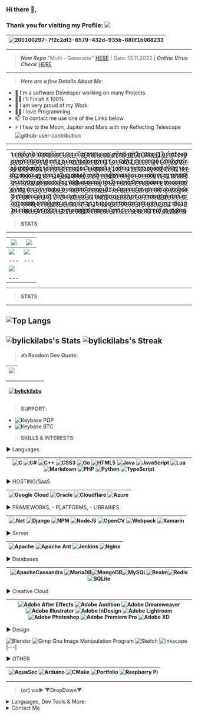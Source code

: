 ### Hi there 👋, 
### Thank you for visiting my Profile: ![](https://komarev.com/ghpvc/?username=bylickilabs&color=grey&style=plastic)
|![200100297-7f2c2df3-6579-432d-935b-680f1b068233](https://user-images.githubusercontent.com/109308073/200102033-41038eb2-92fe-4ff3-b711-23bbae4cbdcb.gif)|
|---|
---
> ***New Repo*** "Multi - Generator" [HERE](https://github.com/bylickilabs/Multi-Generator) | Date: 13.11.2022 | ***Online Virus Check*** [HERE](https://www.virustotal.com/gui/url/67164087cd85262d94241eb483c92bcfb87231850656fdef0e3e7c1a43026c01)

---
> ***Here are a few Details About Me***:
- 🔭 I'm a software Developer working on many Projects.
- 🕵️‍♀️ I'll Finish it 100%
- 🧸 I am very proud of my Work
- 🧑‍💻 I love Programming
- 📫 To contact me use one of the Links below
- ⚡ I flew to the Moon, Jupiter and Mars with my Reflecting Telescope
![github-user-contribution](https://user-images.githubusercontent.com/109308073/200136854-36889630-86c6-4fb8-b261-976b6ac08274.svg)
---
|1̴̞̏1̵͈͐1̵͔̆0̵̡͐0̸̣̂0̸̣̍1̵̨̚0̸̦͌ ̶̛͉1̴̹͒0̷̩͆0̸̣̎0̸̢̾0̷̙̈́0̷̟̚0̶̩͗0̶̠̔ ̵̲̽1̷̺̉0̷̙̅0̴̥̈1̴́͜1̶̠̇1̶͉̿1̸̗͊0̵̎͜ ̶̠͆0̴̖͝1̸̗͝0̶̡̌1̴̺́0̵̬̇1̴̢̽0̵̢̋0̷̖̀ ̴̢́0̸̹̓1̸͇̿1̷̫̔0̸̻̆0̷̬̇1̴̻̋0̸̯̈́1̵̥̆ ̸͎̿0̶̡̕1̴͇͋1̸̘̅0̷̗͋0̷̩̈0̶̍͜1̶̯̅1̷͈͒ ̸̝̿0̶̀͜1̷̠̈́1̵̲̕0̶͕͝1̸̬͋0̸̣̓0̵̢̈0̸̛͓ ̴̰͛0̴̪̾1̸͍̾1̵̰̕0̸̩̎1̵̘͒1̷̨̋1̶̺͒0̷̺̂ ̵̟̐0̶͉̆1̶̡̔1̸̰̏0̸͇͌1̶̛̙1̷̜̓1̵͚̉1̷̛͜ ̴̪̔0̵͈̀1̵͓̚1̴͉̓0̸̻̾1̸̭̚1̵̻͑0̴̤̀0̵̟̈́ ̸̫͐0̷̼͛1̴̟̓1̸̯̔0̸̙͆1̵͉͑1̵̟͂1̸͚̌1̵̨̾ ̴̰̀0̴̦͗1̶̮͘1̴̦̅0̸̩̚0̸̳̅1̶̟̀1̸͋͜1̷̜̐ ̵̮̌0̵̺͐1̴̭̽1̴̖̊0̴̜̐1̴̪̂0̷͇͘0̷͙̉1̴͇̈́ ̷̹͆0̵͓͌1̶̝̌1̸̺̿0̴̱́0̸̣̐1̸͇̎0̴̯̿1̶̟̓ ̷̥́0̷̰̀0̷͈̆1̸̳̆0̵̫̌0̶͖͝0̷͙̉0̸̥̕0̶̟̈́ ̸̢̄0̵͔̈́1̸͉̀1̷̻́0̴̜̎1̸̲̈́1̵̫͋0̵̛̫1̶̱̌ ̸̯̋0̷̥͋1̴̛̱1̴̳̓1̶͉́0̶̪͗1̷̦͋0̵̠̃1̴͔̈́ ̵̦̅1̵̳̍1̴͓̚0̸̳̐0̶̢̒0̶̦̾0̵͍̿1̴̢̉1̵̜͆ ̸͎̈́1̷͓͂0̷̲̎0̷̮͌1̵̠̆1̶̼̾1̷̧̊1̶̰̎1̶̻̓ ̵̦̐0̷̳͠0̷̙͠1̷̧̌0̴̗͑0̸͇̓0̵̠̆0̴͓͂0̶̛̙ ̷͖͐0̸͋ͅ1̸̹̿1̶͙̅0̸̟͝1̸͔͂1̶̪̏0̷̤̉1̶̰̔ ̴̤̆0̶͎͒1̴̻̑1̸͎̂0̵̠̌0̷̼̃0̴̡̌0̴̱̑1̷̲̍ ̶̼̀0̸̭̍1̷͖͑1̸͔̚0̷̯̾1̶̠̄1̴̰̈́1̷͎̄0̶̻̋ ̵͇̿0̷̀͜0̶̢͠1̷͎̀0̸̩͌0̶͔̋0̶̥̀0̶̺́0̸͓̊ ̷̭̽0̷̛̜1̸͇̋1̷̠̈́0̷͇͒1̶̯̕1̶͇͊1̶̬̃0̸̡̿ ̸̝͊0̸̑ͅ1̵͔̌1̴̔ͅ0̶̦̉1̴͖̏0̸͇̀0̴̦̇1̴̫͑ ̴̛̟0̵̹͗1̶̪̽1̴̪̕0̴̲̌0̵̗̆0̷͚͠1̸̙̌1̴̡͠ ̴͙͘0̵̓ͅ1̸͍̏1̸̫̎0̸͓̋1̸̫̏0̴̪̌0̷̟̅0̸͚͋ ̷͓̐0̸̡̈́1̴͖̃1̷̠͝1̷̝̈́0̸͍̋1̸̞̊0̷̳͊0̷͓͘ ̸̳̃0̸̞̈́0̷̪̈́1̴͇̔0̵̜̑0̵͔̽0̵̠́0̷̝̏0̸̪̿ ̶̪̄0̴̼͆1̸͓͗1̶̦͋0̴̧̊0̸̻̅0̶̧̀1̴̗̓0̴̟͠ ̶̛̼0̶͖̂1̴͉̋1̵̤̐0̷̫̾0̷͇̇1̵̬͝0̵̣̒1̴̩͊ ̸̹̿0̸͍̏1̴̫̒1̵͍̋0̸̟̆1̸̫̈́0̴͇͝1̷͕̿1̸̩͝ ̶̩̓1̶̓ͅ1̸̝̃0̸̬̎0̸͔͑0̶̟̑0̶͕̔1̵̘͠1̵̰̄ ̷̦̈́1̸̦̒0̴̟͗1̵̠̇0̶͙̎0̶̮͠1̵̖͠0̸͖̒0̸̰̂ ̸̰́0̷̳͐1̸̩̚1̸̜͝0̴̯͠1̸͖̕1̴̖͋0̵̝͛1̵̥͘ ̷̮́0̵̭̈́1̸̞́1̷̯͛1̵̣̐0̸̣͑0̸̥̑0̷̤͘0̷͆͜ ̴̱̐0̸̇͜1̷̣̒1̵̗̌0̴̺͗0̵̰̑1̷̩͠1̴̼̋0̵̫̿ ̵̥̈0̷̼̎1̷̻̄1̴̺͊0̸̪͘0̶̇͜1̴̫̚0̷͓͐1̸̧̓ ̶̞̃0̵̯̀1̴̙̿1̸̬̾0̶͇͑1̶̲͂1̶͉̌1̵͖͆0̵̗̐ ̶̥̍0̵̲̄0̷̩̏1̵͇̔0̵̤̌1̵̤̽1̶̹̎0̵̟̑0̸͓̈ ̴̙́0̴̰̊0̴̟̚1̸̞̑0̴̘͗0̴̬̿0̸͇̄0̷̠̿0̵̤̎ ̷̝̐0̷͙͐1̸͓̋1̴̠͌1̵̭̈́0̸̗̄0̶̠̐1̶͕̾1̴͕̋ ̶͇͐0̶̦̈́1̶̱̈1̷͎̀0̶͙͋1̷͔͋1̸̬̿1̷͉̑1̸̥͋ ̵̛̫0̴̝̉1̶̙̽1̸̯̉0̸̢̂1̶͚́1̴̮̾1̷̮̔0̷͓̿ ̶̱̍0̵̞̽1̷͉̈́1̶̗̇0̴̢́0̸̥̌1̵̆͜0̷͎͆0̷̫̒ ̴̩̕0̵̳̍1̴̍͜1̴̠͊0̴̟̂0̷͇̎1̸̭̏0̷̛̹1̴̜̓ ̵̪̏0̴̥̔1̴̢̂1̶̤͠1̵͎̒0̷̫̐0̴̨̒1̸̱̂0̷̻̂ ̶̲͠0̸̳̈́1̵̮̽1̶̘̂0̷̫͂1̶̧̆1̵͉̀1̵̥̓0̷̪̽ ̵̝̿0̵͚̾0̵̪̂1̸͇̄0̵̩͑0̵̘̐0̶̞̎0̸̠̌0̶͎̉ ̷͍͘0̴̋ͅ1̸̘̊1̶̨̊0̴̼̈́0̴́͜0̸̗̍1̸͉̎0̷̮͐ ̴̗́0̶̥̔1̶̳̉1̶̞̕0̸̙̃0̵̮͗1̴̜̈́0̸̛̟1̴̦͆ ̶̠̂0̸̡͘1̷̲́1̷͚̊0̷̘̏1̷̢̑0̴̬̀0̷͈̀0̸̤̍ ̴̱̌0̶͍͛1̵̲͝1̴̩͂0̵̣̋0̴̤̕1̷̖͋0̵͍͂1̶̝̋ ̷̪́0̷̡̕1̵͖͌1̷̗́1̷̲̾0̷̲̋0̵̪̎1̵̥̀0̵̬̓ ̵̳͐0̵̮̒1̷̯̾1̸͓̓1̵͍͂0̷̧̆0̴̼̉1̷̬̈́0̷̔ͅ ̸̪͒0̴̩̓1̶̘̉1̵̝̎1̶͉̈́0̸̻̒0̶͈̍1̶͖́1̶̝̓ ̶̡̂0̸̠̉1̴͖͒1̴̺͊0̸̿ͅ0̴̡̅0̴̧̎1̶̪̉1̵͇͘ ̸̮̄0̷̫͗1̸̡͊1̴̰́0̶̝̓1̶̧̌0̴̋ͅ0̴̈́͜0̸̡̃ ̸̙͝0̵̗͋1̸̙̆1̴̛̺0̶̹͊0̷̰̓1̶̤̒0̷̗́1̵͙̿ ̷̭̓0̸̡̆1̸̤̌1̴̺̉0̵̱̅1̷̻͛1̷̖́1̶̰̀0̶̼͘ ̷͉̓0̴̯͛0̷͍̚1̵͉̋0̵̨̈́1̸͕͠1̷̱̓1̷̩̍0̸͓̈́ ̷̲̉0̴̺̌0̶̰̀1̸̪̋0̴̮́0̸̤͒0̵͉̆1̶̺̕0̷̡́
|---|
> **STATS**:
---
|![](http://github-profile-summary-cards.vercel.app/api/cards/stats?username=bylickilabs&theme=github_dark)|![](http://github-profile-summary-cards.vercel.app/api/cards/productive-time?username=bylickilabs&theme=github_dark&utcOffset=8)|
|---|---|
|![](http://github-profile-summary-cards.vercel.app/api/cards/repos-per-language?username=bylickilabs&theme=github_dark)|![](http://github-profile-summary-cards.vercel.app/api/cards/most-commit-language?username=bylickilabs&theme=github_dark)|
|---|---|
|![](http://github-profile-summary-cards.vercel.app/api/cards/profile-details?username=bylickilabs&theme=github_dark)|
|---|
---
> **STATS**:
---
![Top Langs](https://github-readme-stats.vercel.app/api/top-langs/?username=bylickilabs&theme=vue-dark&langs_count=10)
---
![bylickilabs's Stats](https://github-readme-stats.vercel.app/api?username=bylickilabs&theme=vue-dark&show_icons=true&hide_border=true&count_private=true)
![bylickilabs's Streak](https://github-readme-streak-stats.herokuapp.com/?user=bylickilabs&theme=vue-dark&hide_border=true)
---
> **✍️ Random Dev Quote**:

|![](https://quotes-github-readme.vercel.app/api?type=horizontal&theme=dark)|
|---|

|<p align="left"><a href="https://github.com/ryo-ma/github-profile-trophy"><img src="https://github-profile-trophy.vercel.app/?username=bylickilabs" alt="bylickilabs" /></a></p>|
|---|

> **SUPPORT**:

- ![Keybase PGP](https://img.shields.io/keybase/pgp/bylickilabs?style=plastic)
- ![Keybase BTC](https://img.shields.io/keybase/btc/bylickilabs?style=plastic)

> **SKILLS & INTERESTS**:

► Languages

![C](https://img.shields.io/badge/c-%2300599C.svg?style=for-the-badge&logo=c&logoColor=white) ![C#](https://img.shields.io/badge/c%23-%23239120.svg?style=for-the-badge&logo=c-sharp&logoColor=white) ![C++](https://img.shields.io/badge/c++-%2300599C.svg?style=for-the-badge&logo=c%2B%2B&logoColor=white) ![CSS3](https://img.shields.io/badge/css3-%231572B6.svg?style=for-the-badge&logo=css3&logoColor=white) ![Go](https://img.shields.io/badge/go-%2300ADD8.svg?style=for-the-badge&logo=go&logoColor=white) ![HTML5](https://img.shields.io/badge/html5-%23E34F26.svg?style=for-the-badge&logo=html5&logoColor=white) ![Java](https://img.shields.io/badge/java-%23ED8B00.svg?style=for-the-badge&logo=java&logoColor=white) ![JavaScript](https://img.shields.io/badge/javascript-%23323330.svg?style=for-the-badge&logo=javascript&logoColor=%23F7DF1E) ![Lua](https://img.shields.io/badge/lua-%232C2D72.svg?style=for-the-badge&logo=lua&logoColor=white) ![Markdown](https://img.shields.io/badge/markdown-%23000000.svg?style=for-the-badge&logo=markdown&logoColor=white) ![PHP](https://img.shields.io/badge/php-%23777BB4.svg?style=for-the-badge&logo=php&logoColor=white) ![Python](https://img.shields.io/badge/python-3670A0?style=for-the-badge&logo=python&logoColor=ffdd54) ![TypeScript](https://img.shields.io/badge/typescript-%23007ACC.svg?style=for-the-badge&logo=typescript&logoColor=white)|
|---|


► HOSTING/SaaS

![Google Cloud](https://img.shields.io/badge/Google%20Cloud-%234285F4.svg?style=for-the-badge&logo=google-cloud&logoColor=white) ![Oracle](https://img.shields.io/badge/Oracle-F80000?style=for-the-badge&logo=oracle&logoColor=white) ![Cloudflare](https://img.shields.io/badge/Cloudflare-F38020?style=for-the-badge&logo=Cloudflare&logoColor=white) ![Azure](https://img.shields.io/badge/azure-%230072C6.svg?style=for-the-badge&logo=azure-devops&logoColor=white)|
|---|


► FRAMEWORKS, - PLATFORMS, - LIBRARIES

![.Net](https://img.shields.io/badge/.NET-5C2D91?style=for-the-badge&logo=.net&logoColor=white) ![Django](https://img.shields.io/badge/django-%23092E20.svg?style=for-the-badge&logo=django&logoColor=white) ![NPM](https://img.shields.io/badge/NPM-%23000000.svg?style=for-the-badge&logo=npm&logoColor=white) ![NodeJS](https://img.shields.io/badge/node.js-6DA55F?style=for-the-badge&logo=node.js&logoColor=white) ![OpenCV](https://img.shields.io/badge/opencv-%23white.svg?style=for-the-badge&logo=opencv&logoColor=white) ![Webpack](https://img.shields.io/badge/webpack-%238DD6F9.svg?style=for-the-badge&logo=webpack&logoColor=black) ![Xamarin](https://img.shields.io/badge/Xamarin-3199DC?style=for-the-badge&logo=xamarin&logoColor=white)|
|---|


► Server

![Apache](https://img.shields.io/badge/apache-%23D42029.svg?style=for-the-badge&logo=apache&logoColor=white) ![Apache Ant](https://img.shields.io/badge/Apache%20Ant-A81C7D?style=for-the-badge&logo=Apache%20Ant&logoColor=white) ![Jenkins](https://img.shields.io/badge/jenkins-%232C5263.svg?style=for-the-badge&logo=jenkins&logoColor=white) ![Nginx](https://img.shields.io/badge/nginx-%23009639.svg?style=for-the-badge&logo=nginx&logoColor=white)|
|---|


► Databases

![ApacheCassandra](https://img.shields.io/badge/cassandra-%231287B1.svg?style=for-the-badge&logo=apache-cassandra&logoColor=white) ![MariaDB](https://img.shields.io/badge/MariaDB-003545?style=for-the-badge&logo=mariadb&logoColor=white)![MongoDB](https://img.shields.io/badge/MongoDB-%234ea94b.svg?style=for-the-badge&logo=mongodb&logoColor=white)![MySQL](https://img.shields.io/badge/mysql-%2300f.svg?style=for-the-badge&logo=mysql&logoColor=white)![Realm](https://img.shields.io/badge/Realm-39477F?style=for-the-badge&logo=realm&logoColor=white)![Redis](https://img.shields.io/badge/redis-%23DD0031.svg?style=for-the-badge&logo=redis&logoColor=white)![SQLite](https://img.shields.io/badge/sqlite-%2307405e.svg?style=for-the-badge&logo=sqlite&logoColor=white)|
|---|


► Creative Cloud

![Adobe After Effects](https://img.shields.io/badge/Adobe%20After%20Effects-9999FF.svg?style=for-the-badge&logo=Adobe%20After%20Effects&logoColor=white) ![Adobe Audition](https://img.shields.io/badge/Adobe%20Audition-9999FF.svg?style=for-the-badge&logo=Adobe%20Audition&logoColor=white) ![Adobe Dreamweaver](https://img.shields.io/badge/Adobe%20Dreamweaver-FF61F6.svg?style=for-the-badge&logo=Adobe%20Dreamweaver&logoColor=white) ![Adobe Illustrator](https://img.shields.io/badge/adobeillustrator-%23FF9A00.svg?style=for-the-badge&logo=adobeillustrator&logoColor=white) ![Adobe InDesign](https://img.shields.io/badge/Adobe%20InDesign-49021F?style=for-the-badge&logo=adobeindesign&logoColor=white) ![Adobe Lightroom](https://img.shields.io/badge/Adobe%20Lightroom-31A8FF.svg?style=for-the-badge&logo=Adobe%20Lightroom&logoColor=white) ![Adobe Photoshop](https://img.shields.io/badge/adobephotoshop-%2331A8FF.svg?style=for-the-badge&logo=adobephotoshop&logoColor=white) ![Adobe Premiere Pro](https://img.shields.io/badge/Adobe%20Premiere%20Pro-9999FF.svg?style=for-the-badge&logo=Adobe%20Premiere%20Pro&logoColor=white) ![Adobe XD](https://img.shields.io/badge/Adobe%20XD-470137?style=for-the-badge&logo=Adobe%20XD&logoColor=#FF61F6)|
|---|


► Design

![Blender](https://img.shields.io/badge/blender-%23F5792A.svg?style=for-the-badge&logo=blender&logoColor=white) ![Gimp Gnu Image Manipulation Program](https://img.shields.io/badge/Gimp-657D8B?style=for-the-badge&logo=gimp&logoColor=FFFFFF) ![Sketch](https://img.shields.io/badge/Sketch-FFB387?style=for-the-badge&logo=sketch&logoColor=black) ![Inkscape](https://img.shields.io/badge/Inkscape-e0e0e0?style=for-the-badge&logo=inkscape&logoColor=080A13)
|---|


► OTHER

![AquaSec](https://img.shields.io/badge/aqua-%231904DA.svg?style=for-the-badge&logo=aqua&logoColor=#0018A8) ![Arduino](https://img.shields.io/badge/-Arduino-00979D?style=for-the-badge&logo=Arduino&logoColor=white) ![CMake](https://img.shields.io/badge/CMake-%23008FBA.svg?style=for-the-badge&logo=cmake&logoColor=white) ![Portfolio](https://img.shields.io/badge/Portfolio-%23000000.svg?style=for-the-badge&logo=firefox&logoColor=#FF7139) ![Raspberry Pi](https://img.shields.io/badge/-RaspberryPi-C51A4A?style=for-the-badge&logo=Raspberry-Pi)|
|---|
---
> **(or) via► ▼DropDown▼**:

<details>
<summary>Languages, Dev Tools & More:</summary>
<ul><li>
<details>
<summary>Languages</summary>
<a href="https://www.cprogramming.com/" target="_blank" rel="noreferrer"> <img src="https://raw.githubusercontent.com/devicons/devicon/master/icons/c/c-original.svg" alt="c" width="40" height="40"/> </a> <a href="https://www.w3schools.com/cpp/" target="_blank" rel="noreferrer"> <img src="https://raw.githubusercontent.com/devicons/devicon/master/icons/cplusplus/cplusplus-original.svg" alt="cplusplus" width="40" height="40"/> </a> <a href="https://www.w3schools.com/cs/" target="_blank" rel="noreferrer"> <img src="https://raw.githubusercontent.com/devicons/devicon/master/icons/csharp/csharp-original.svg" alt="csharp" width="40" height="40"/> </a> <a href="https://www.php.net" target="_blank" rel="noreferrer"> <img src="https://raw.githubusercontent.com/devicons/devicon/master/icons/php/php-original.svg" alt="php" width="40" height="40"/> </a> <a href="https://www.java.com" target="_blank" rel="noreferrer"> <img src="https://raw.githubusercontent.com/devicons/devicon/master/icons/java/java-original.svg" alt="java" width="40" height="40"/> </a> <a href="https://www.python.org" target="_blank" rel="noreferrer"> <img src="https://raw.githubusercontent.com/devicons/devicon/master/icons/python/python-original.svg" alt="python" width="40" height="40"/> </a> <a href="https://www.rust-lang.org" target="_blank" rel="noreferrer"> <img src="https://raw.githubusercontent.com/devicons/devicon/master/icons/rust/rust-plain.svg" alt="rust" width="40" height="40"/> </a> <a href="https://www.perl.org/" target="_blank" rel="noreferrer"> <img src="https://api.iconify.design/logos-perl.svg" alt="perl" width="40" height="40"/> </a> <a href="https://developer.apple.com/library/archive/documentation/Cocoa/Conceptual/ProgrammingWithObjectiveC/Introduction/Introduction.html" target="_blank" rel="noreferrer"> <img src="https://www.vectorlogo.zone/logos/apple_objectivec/apple_objectivec-icon.svg" alt="objectivec" width="40" height="40"/> </a> <a href="https://golang.org" target="_blank" rel="noreferrer"> <img src="https://raw.githubusercontent.com/devicons/devicon/master/icons/go/go-original.svg" alt="go" width="40" height="40"/> </a> <a href="https://developer.mozilla.org/en-US/docs/Web/JavaScript" target="_blank" rel="noreferrer"> <img src="https://raw.githubusercontent.com/devicons/devicon/master/icons/javascript/javascript-original.svg" alt="javascript" width="40" height="40"/> </a> <a href="https://www.typescriptlang.org/" target="_blank" rel="noreferrer"> <img src="https://raw.githubusercontent.com/devicons/devicon/master/icons/typescript/typescript-original.svg" alt="typescript" width="40" height="40"/> </a>
</details></li>
<li> 
<details>
<summary>Frontend Development</summary>
<a href="https://www.w3schools.com/css/" target="_blank" rel="noreferrer"> <img src="https://raw.githubusercontent.com/devicons/devicon/master/icons/css3/css3-original-wordmark.svg" alt="css3" width="40" height="40"/> </a> <a href="https://reactjs.org/" target="_blank" rel="noreferrer"> <img src="https://raw.githubusercontent.com/devicons/devicon/master/icons/react/react-original-wordmark.svg" alt="react" width="40" height="40"/> </a> <a href="https://backbonejs.org" target="_blank" rel="noreferrer"> <img src="https://raw.githubusercontent.com/devicons/devicon/master/icons/backbonejs/backbonejs-original-wordmark.svg" alt="backbonejs" width="40" height="40"/> </a> <a href="https://www.w3.org/html/" target="_blank" rel="noreferrer"> <img src="https://raw.githubusercontent.com/devicons/devicon/master/icons/html5/html5-original-wordmark.svg" alt="html5" width="40" height="40"/> </a> <a href="https://www.wxwidgets.org/" target="_blank" rel="noreferrer"> <img src="https://upload.wikimedia.org/wikipedia/commons/b/bb/WxWidgets.svg" alt="wx_widgets" width="40" height="40"/> </a> <a href="https://www.gtk.org/" target="_blank" rel="noreferrer"> <img src="https://upload.wikimedia.org/wikipedia/commons/7/71/GTK_logo.svg" alt="gtk" width="40" height="40"/> </a>
</details></li>
<li>  
<details>
<summary>Backend Development</summary>
<a href="https://expressjs.com" target="_blank" rel="noreferrer"> <img src="https://raw.githubusercontent.com/devicons/devicon/master/icons/express/express-original-wordmark.svg" alt="express" width="40" height="40"/> </a> <a href="https://nodejs.org" target="_blank" rel="noreferrer"> <img src="https://raw.githubusercontent.com/devicons/devicon/master/icons/nodejs/nodejs-original-wordmark.svg" alt="nodejs" width="40" height="40"/> </a> <a href="https://www.nginx.com" target="_blank" rel="noreferrer"> <img src="https://raw.githubusercontent.com/devicons/devicon/master/icons/nginx/nginx-original.svg" alt="nginx" width="40" height="40"/> </a> <a href="https://kafka.apache.org/" target="_blank" rel="noreferrer"> <img src="https://www.vectorlogo.zone/logos/apache_kafka/apache_kafka-icon.svg" alt="kafka" width="40" height="40"/> </a> <a href="https://graphql.org" target="_blank" rel="noreferrer"> <img src="https://www.vectorlogo.zone/logos/graphql/graphql-icon.svg" alt="graphql" width="40" height="40"/> </a> <a href="https://lucene.apache.org/solr/" target="_blank" rel="noreferrer"> <img src="https://www.vectorlogo.zone/logos/apache_solr/apache_solr-icon.svg" alt="solr" width="40" height="40"/> </a> <a href="https://openresty.org/" target="_blank" rel="noreferrer"> <img src="https://openresty.org/images/logo.png" alt="openresty" width="40" height="40"/> <a href="https://nestjs.com/" target="_blank" rel="noreferrer"> <img src="https://raw.githubusercontent.com/devicons/devicon/master/icons/nestjs/nestjs-plain.svg" alt="nestjs" width="40" height="40"/> </a>
</details></li>
<li>  
<details>
<summary>Mobile Development</summary>
<a href="https://developer.android.com" target="_blank" rel="noreferrer"> <img src="https://raw.githubusercontent.com/devicons/devicon/master/icons/android/android-original-wordmark.svg" alt="android" width="40" height="40"/> </a> <a href="https://dotnet.microsoft.com/apps/xamarin" target="_blank" rel="noreferrer"> <img src="https://raw.githubusercontent.com/detain/svg-logos/780f25886640cef088af994181646db2f6b1a3f8/svg/xamarin.svg" alt="xamarin" width="40" height="40"/> </a> <a href="https://reactnative.dev/" target="_blank" rel="noreferrer"> <img src="https://reactnative.dev/img/header_logo.svg" alt="reactnative" width="40" height="40"/> </a>
</details></li>
<li>
<details>
<summary>Database</summary>
<a href="https://www.oracle.com/" target="_blank" rel="noreferrer"> <img src="https://raw.githubusercontent.com/devicons/devicon/master/icons/oracle/oracle-original.svg" alt="oracle" width="40" height="40"/> </a> <a href="https://www.mysql.com/" target="_blank" rel="noreferrer"> <img src="https://raw.githubusercontent.com/devicons/devicon/master/icons/mysql/mysql-original-wordmark.svg" alt="mysql" width="40" height="40"/> </a> <a href="https://www.microsoft.com/en-us/sql-server" target="_blank" rel="noreferrer"> <img src="https://www.svgrepo.com/show/303229/microsoft-sql-server-logo.svg" alt="mssql" width="40" height="40"/> </a> <a href="https://www.mongodb.com/" target="_blank" rel="noreferrer"> <img src="https://raw.githubusercontent.com/devicons/devicon/master/icons/mongodb/mongodb-original-wordmark.svg" alt="mongodb" width="40" height="40"/> </a> <a href="https://www.postgresql.org" target="_blank" rel="noreferrer"> <img src="https://raw.githubusercontent.com/devicons/devicon/master/icons/postgresql/postgresql-original-wordmark.svg" alt="postgresql" width="40" height="40"/> </a> <a href="https://cassandra.apache.org/" target="_blank" rel="noreferrer"> <img src="https://www.vectorlogo.zone/logos/apache_cassandra/apache_cassandra-icon.svg" alt="cassandra" width="40" height="40"/> </a> <a href="https://mariadb.org/" target="_blank" rel="noreferrer"> <img src="https://www.vectorlogo.zone/logos/mariadb/mariadb-icon.svg" alt="mariadb" width="40" height="40"/> </a> <a href="https://hive.apache.org/" target="_blank" rel="noreferrer"> <img src="https://www.vectorlogo.zone/logos/apache_hive/apache_hive-icon.svg" alt="hive" width="40" height="40"/> </a> <a href="https://redis.io" target="_blank" rel="noreferrer"> <img src="https://raw.githubusercontent.com/devicons/devicon/master/icons/redis/redis-original-wordmark.svg" alt="redis" width="40" height="40"/> </a> </a> <a href="https://www.sqlite.org/" target="_blank" rel="noreferrer"> <img src="https://www.vectorlogo.zone/logos/sqlite/sqlite-icon.svg" alt="sqlite" width="40" height="40"/> <a href="https://realm.io/" target="_blank" rel="noreferrer"> <img src="https://raw.githubusercontent.com/bestofjs/bestofjs-webui/8665e8c267a0215f3159df28b33c365198101df5/public/logos/realm.svg" alt="realm" width="40" height="40"/> </a>
</details></li>
<li>
<details>
<summary>Framework</summary>
<a href="https://dotnet.microsoft.com/" target="_blank" rel="noreferrer"> <img src="https://raw.githubusercontent.com/devicons/devicon/master/icons/dot-net/dot-net-original-wordmark.svg" alt="dotnet" width="40" height="40"/> </a> <a href="https://www.electronjs.org" target="_blank" rel="noreferrer"> <img src="https://raw.githubusercontent.com/devicons/devicon/master/icons/electron/electron-original.svg" alt="electron" width="40" height="40"/> </a> <a href="https://quasar.dev/" target="_blank" rel="noreferrer"> <img src="https://cdn.quasar.dev/logo/svg/quasar-logo.svg" alt="quasar" width="40" height="40"/> </a>
</details></li>
<li> 
<details>
<summary>Software</summary>
<a href="https://www.blender.org/" target="_blank" rel="noreferrer"> <img src="https://download.blender.org/branding/community/blender_community_badge_white.svg" alt="blender" width="40" height="40"/> </a> <a href="https://www.mathworks.com/" target="_blank" rel="noreferrer"> <img src="https://upload.wikimedia.org/wikipedia/commons/2/21/Matlab_Logo.png" alt="matlab" width="40" height="40"/> </a> <a href="https://www.sketch.com/" target="_blank" rel="noreferrer"> <img src="https://www.vectorlogo.zone/logos/sketchapp/sketchapp-icon.svg" alt="sketch" width="40" height="40"/> </a> <a href="https://www.framer.com/" target="_blank" rel="noreferrer"> <img src="https://www.vectorlogo.zone/logos/framer/framer-icon.svg" alt="framer" width="40" height="40"/> </a><a href="https://www.figma.com/" target="_blank" rel="noreferrer"> <img src="https://www.vectorlogo.zone/logos/figma/figma-icon.svg" alt="figma" width="40" height="40"/> </a> <a href="https://www.invisionapp.com/" target="_blank" rel="noreferrer"> <img src="https://www.vectorlogo.zone/logos/invisionapp/invisionapp-icon.svg" alt="invision" width="40" height="40"/> </a> <a href="https://www.adobe.com/in/products/illustrator.html" target="_blank" rel="noreferrer"> <img src="https://www.vectorlogo.zone/logos/adobe_illustrator/adobe_illustrator-icon.svg" alt="illustrator" width="40" height="40"/> </a> <a href="https://www.adobe.com/products/xd.html" target="_blank" rel="noreferrer"> <img src="https://cdn.worldvectorlogo.com/logos/adobe-xd.svg" alt="xd" width="40" height="40"/> </a> <a href="https://www.photoshop.com/en" target="_blank" rel="noreferrer"> <img src="https://raw.githubusercontent.com/devicons/devicon/master/icons/photoshop/photoshop-line.svg" alt="photoshop" width="40" height="40"/> </a>
</details></li>
<li> 
<details>
<summary>Game Engines</summary>
<a href="https://unity.com/" target="_blank" rel="noreferrer"> <img src="https://www.vectorlogo.zone/logos/unity3d/unity3d-icon.svg" alt="unity" width="40" height="40"/> </a> <a href="https://unrealengine.com/" target="_blank" rel="noreferrer"> <img src="https://raw.githubusercontent.com/kenangundogan/fontisto/036b7eca71aab1bef8e6a0518f7329f13ed62f6b/icons/svg/brand/unreal-engine.svg" alt="unreal" width="40" height="40"/> </a>
</details></li>
<li> 
<details>
<summary>OTHER</summary>
<a href="https://www.linux.org/" target="_blank" rel="noreferrer"> <img src="https://raw.githubusercontent.com/devicons/devicon/master/icons/linux/linux-original.svg" alt="linux" width="40" height="40"/> </a> <a href="https://git-scm.com/" target="_blank" rel="noreferrer"> <img src="https://www.vectorlogo.zone/logos/git-scm/git-scm-icon.svg" alt="git" width="40" height="40"/> </a> <a href="https://www.arduino.cc/" target="_blank" rel="noreferrer"> <img src="https://cdn.worldvectorlogo.com/logos/arduino-1.svg" alt="arduino" width="40" height="40"/> </a>
</details></li></ul>
</details>

<details>
<summary>Contact Me</summary>
<ul><li>
<details>
<summary>Keybase</summary>
© https://keybase.io/bylickilabs
</details></li>
<li> 
<details>
<summary>Github</summary>
© https://github.com/bylickilabs
</details></li>
<li>  
<details>
<summary>Twitter</summary>
© https://twitter.com/DonDada_1703
</details></li>
<li>  
<details>
<summary>Twitch</summary>
© https://www.twitch.tv/dondada1703
</details></li>
<li>
<details>
<summary>TikTok</summary>
© https://www.tiktok.com/@dodada_1703
</details></li>
<li>
<details>
<summary>soundcloud</summary>
© https://soundcloud.com/don-dada-1703
</details></li>
<li> 
<details>
<summary>Instagram</summary>
© https://www.instagram.com/Dondada_1703/
</details></li>
<li> 
<details>
<summary>Telegram</summary>
© https://t.me/Bylickilabs  
</details></li></ul>
<!-- Proudly created with GPRM ( https://gprm.itsvg.in ) -->
<!--
**bylickilabs/bylickilabs** is a ✨ _special_ ✨ repository because its `README.md` (this file) appears on your GitHub profile.
Here are some ideas to get you started:
-->
